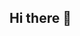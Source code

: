 ## Hi there 👋

<!--
**jonesd5294/jonesd5294** is a ✨ _special_ ✨ repository because its `README.md` (this file) appears on your GitHub profile.

Here are some ideas to get you started:

- 🔭 I’m currently working on my degree
- 🌱 I’m currently learning computer programming
- 🤔 I’m looking for help with LLMs apparently
- 💬 Ask me about anything
-->
